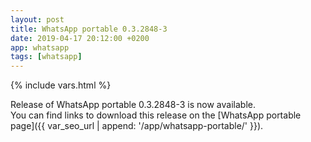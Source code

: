 ```yaml
---
layout: post
title: WhatsApp portable 0.3.2848-3
date: 2019-04-17 20:12:00 +0200
app: whatsapp
tags: [whatsapp]
---
```

{% include vars.html %}

Release of WhatsApp portable 0.3.2848-3 is now available.<br />
You can find links to download this release on the [WhatsApp portable page]({{ var_seo_url | append: '/app/whatsapp-portable/' }}).